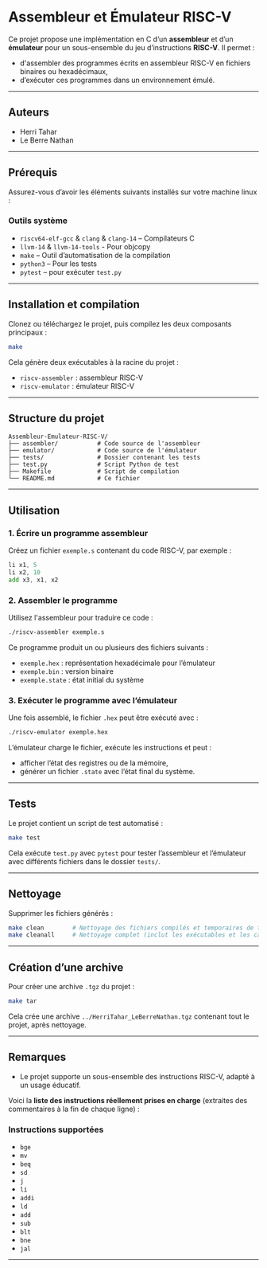 # Assembleur et Émulateur RISC-V

Ce projet propose une implémentation en C d’un **assembleur** et d’un **émulateur** pour un sous-ensemble du jeu d’instructions **RISC-V**. Il permet :

- d'assembler des programmes écrits en assembleur RISC-V en fichiers binaires ou hexadécimaux,
- d’exécuter ces programmes dans un environnement émulé.

---

## Auteurs

- Herri Tahar  
- Le Berre Nathan

---

## Prérequis

Assurez-vous d’avoir les éléments suivants installés sur votre machine linux :

### Outils système
- `riscv64-elf-gcc` & `clang` & `clang-14` – Compilateurs C
- `llvm-14` & `llvm-14-tools` - Pour objcopy
- `make` – Outil d’automatisation de la compilation
- `python3` – Pour les tests
- `pytest` – pour exécuter `test.py`


---

## Installation et compilation

Clonez ou téléchargez le projet, puis compilez les deux composants principaux :

```bash
make
```

Cela génère deux exécutables à la racine du projet :
- `riscv-assembler` : assembleur RISC-V
- `riscv-emulator` : émulateur RISC-V

---

## Structure du projet

```
Assembleur-Emulateur-RISC-V/
├── assembler/           # Code source de l'assembleur
├── emulator/            # Code source de l'émulateur
├── tests/               # Dossier contenant les tests
├── test.py              # Script Python de test
├── Makefile             # Script de compilation
└── README.md            # Ce fichier
```

---

## Utilisation

### 1. Écrire un programme assembleur

Créez un fichier `exemple.s` contenant du code RISC-V, par exemple :

```asm
li x1, 5
li x2, 10
add x3, x1, x2
```

### 2. Assembler le programme

Utilisez l'assembleur pour traduire ce code :

```bash
./riscv-assembler exemple.s
```

Ce programme produit un ou plusieurs des fichiers suivants :
- `exemple.hex` : représentation hexadécimale pour l’émulateur
- `exemple.bin` : version binaire
- `exemple.state` : état initial du système


### 3. Exécuter le programme avec l’émulateur

Une fois assemblé, le fichier `.hex` peut être exécuté avec :

```bash
./riscv-emulator exemple.hex
```

L’émulateur charge le fichier, exécute les instructions et peut :
- afficher l’état des registres ou de la mémoire,
- générer un fichier `.state` avec l’état final du système.

---

## Tests

Le projet contient un script de test automatisé :

```bash
make test
```

Cela exécute `test.py` avec `pytest` pour tester l’assembleur et l’émulateur avec différents fichiers dans le dossier `tests/`.

---

## Nettoyage

Supprimer les fichiers générés :

```bash
make clean        # Nettoyage des fichiers compilés et temporaires de test
make cleanall     # Nettoyage complet (inclut les exécutables et les caches Python)
```

---

## Création d’une archive

Pour créer une archive `.tgz` du projet :

```bash
make tar
```

Cela crée une archive `../HerriTahar_LeBerreNathan.tgz` contenant tout le projet, après nettoyage.

---

## Remarques

- Le projet supporte un sous-ensemble des instructions RISC-V, adapté à un usage éducatif.

Voici la **liste des instructions réellement prises en charge** (extraites des commentaires à la fin de chaque ligne) :

### Instructions supportées
- `bge`
- `mv`
- `beq`
- `sd`
- `j`
- `li`
- `addi`
- `ld`
- `add`
- `sub`
- `blt`
- `bne`
- `jal`


---
